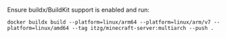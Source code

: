Ensure buildx/BuildKit support is enabled and run:

```
docker buildx build --platform=linux/arm64 --platform=linux/arm/v7 --platform=linux/amd64 --tag itzg/minecraft-server:multiarch --push .
```
